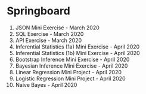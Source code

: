 # Springboard

1. JSON Mini Exercise - March 2020
2. SQL Exercise - March 2020
3. API Exercise - March 2020 
4. Inferential Statistics (1a) Mini Exercise - April 2020
5. Inferential Statistics (1b) Mini Exercise - April 2020
6. Bootstrap Inference Mini Exercise - April 2020
7. Bayesian Inference Mini Exercise - April 2020
8. Linear Regression Mini Project - April 2020
9. Logistic Regression Mini Project - April 2020
10. Naive Bayes - April 2020
